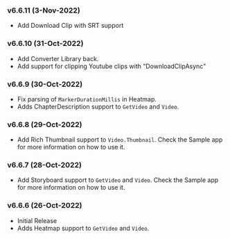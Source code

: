 ### v6.6.11 (3-Nov-2022)
- Add Download Clip with SRT support

### v6.6.10 (31-Oct-2022)
- Add Converter Library back.
- Add support for clipping Youtube clips with "DownloadClipAsync"

### v6.6.9 (30-Oct-2022)
- Fix parsing of `MarkerDurationMillis` in Heatmap.
- Adds ChapterDescription support to `GetVideo` and `Video`.

### v6.6.8 (29-Oct-2022)
- Add Rich Thumbnail support to `Video.Thumbnail`. Check the Sample app for more information on how to use it.

### v6.6.7 (28-Oct-2022)

- Add Storyboard support to `GetVideo` and `Video`. Check the Sample app for more information on how to use it.

### v6.6.6 (26-Oct-2022)

- Initial Release
- Adds Heatmap support to `GetVideo` and `Video`.